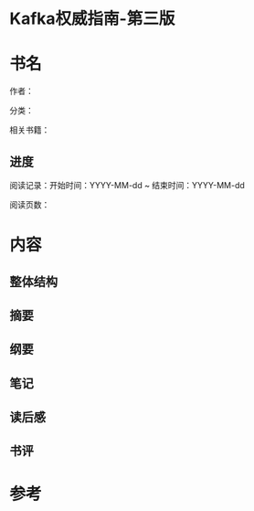 # Kafka权威指南-第三版


# 书名

作者：

分类：

相关书籍：

## 进度

阅读记录：开始时间：YYYY-MM-dd ~ 结束时间：YYYY-MM-dd

阅读页数：

# 内容

## 整体结构

## 摘要

## 纲要

## 笔记









## 读后感

## 书评

# 参考